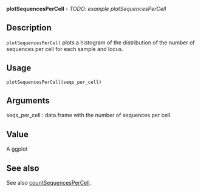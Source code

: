 **plotSequencesPerCell** - *TODO: example
plotSequencesPerCell*

Description
--------------------

`plotSequencesPerCell` plots a histogram of the distribution of the 
number of sequences per cell for each sample and locus.


Usage
--------------------
```
plotSequencesPerCell(seqs_per_cell)
```

Arguments
-------------------

seqs_per_cell
:   data.frame with the number of sequences per cell.




Value
-------------------

A ggplot




See also
-------------------

See also [countSequencesPerCell](countSequencesPerCell.md).






